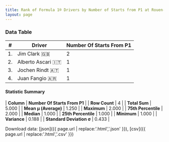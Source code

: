 ```yaml
---
title: Rank of Formula 1® Drivers by Number of Starts from P1 at Rouen-Les-Essarts
layout: page
---
```


<canvas id="chart" width="400" height="180"></canvas>
<script>
var data = {
    "datasets": [
        {
            "backgroundColor": [
                "#9C8E8D",
                "#9C8E8D",
                "#9C8E8D",
                "#9C8E8D"
            ],
            "borderColor": [
                "#1D181E",
                "#1D181E",
                "#1D181E",
                "#1D181E"
            ],
            "borderWidth": 1,
            "data": [
                2.0,
                1.0,
                1.0,
                1.0
            ],
            "label": "Number Of Starts From P1"
        }
    ],
    "labels": [
        "Jim Clark",
        "Alberto Ascari",
        "Jochen Rindt",
        "Juan Fangio"
    ]
};
var options = {
  legend: {
    display: false
  },
  scales: {
    xAxes: [{
      ticks: {
        beginAtZero: true,
        maxRotation: 180,
        display: window.innerWidth > 800
      }
    }],
    yAxes: [{
      ticks: {
        beginAtZero: true
      }
    }]
  },
  onResize: function(chart, size) {
    chart.options.scales.xAxes[0].ticks.display = size.width > 800;
  }
};
var chart = new Chart("chart", {
    data: data,
    type: 'bar',
    options: options
});
</script>



### Data Table

| # | Driver | Number Of Starts From P1 |
|--|--|--|
| 1. | Jim Clark 🇬🇧 | 2 |
| 2. | Alberto Ascari 🇮🇹 | 1 |
| 3. | Jochen Rindt 🇦🇹 | 1 |
| 4. | Juan Fangio 🇦🇷 | 1 |

#### Statistic Summary

| **Column** | **Number Of Starts From P1** |
| **Row Count** | 4 |
| **Total Sum** | 5.000 |
| **Mean μ (Average)** | 1.250 |
| **Maximum** | 2.000 |
| **75th Percentile** | 2.000 |
| **Median** | 1.000 |
| **25th Percentile** | 1.000 |
| **Minimum** | 1.000 |
| **Variance** | 0.188 |
| **Standard Deviation σ** | 0.433 |

Download data: [json]({{ page.url | replace:'.html','.json' }}), [csv]({{ page.url | replace:'.html','.csv' }})
